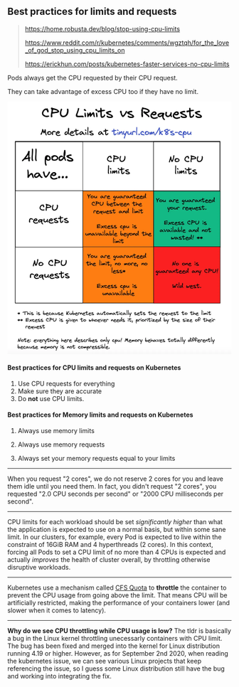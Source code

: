 ## Best practices for limits and requests

> https://home.robusta.dev/blog/stop-using-cpu-limits
>
> https://www.reddit.com/r/kubernetes/comments/wgztqh/for_the_love_of_god_stop_using_cpu_limits_on
>
> https://erickhun.com/posts/kubernetes-faster-services-no-cpu-limits

Pods always get the CPU requested by their CPU request.

They can take advantage of excess CPU too if they have no limit.

![img](.resources-images/6357fcc4b3a1634d362a408a_CPU%20Limits.webp)



#### Best practices for CPU limits and requests on Kubernetes

1. Use CPU requests for everything
2. Make sure they are accurate
3. Do **not** use CPU limits.



#### Best practices for Memory limits and requests on Kubernetes

1. Always use memory limits

2. Always use memory requests

3. Always set your memory requests equal to your limits

   

---

When you request "2 cores", we do not reserve 2 cores for you and leave them idle until you need them.  In fact, you didn't request "2 cores",  you requested "2.0 CPU seconds per second" or "2000 CPU milliseconds per second".

---

CPU limits for each workload should be set *significantly higher* than what the application is expected to use on a normal basis, but  within some sane limit.  In our clusters, for example, every Pod is  expected to live within the constraint of 16GiB RAM and 4 hyperthreads  (2 cores).  In this context, forcing all Pods to set a CPU limit of no  more than 4 CPUs is expected and actually *improves* the health of cluster overall, by throttling otherwise disruptive workloads.

---

Kubernetes use a mechanism called [CFS Quota](https://en.wikipedia.org/wiki/Completely_Fair_Scheduler) to **throttle** the container to prevent the CPU usage from going above the limit. That means CPU will be artificially restricted, making the performance of  your containers lower (and slower when it comes to latency).

---

**Why do we see CPU throttling while CPU usage is low?** The tldr is basically a bug in the Linux kernel throttling unecessarly containers with CPU limit. The bug has been fixed and merged into the kernel for Linux distribution running 4.19 or higher. However, as for September 2nd 2020, when reading the kubernetes issue, we can see various Linux projects that keep referencing the issue, so I guess some Linux distribution still have the bug and working into integrating the fix.



